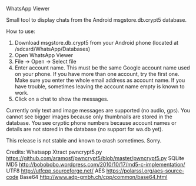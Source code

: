 WhatsApp Viewer

Small tool to display chats from the Android msgstore.db.crypt5 database.

How to use:
1. Download msgstore.db.crypt5 from your Android phone (located at /sdcard/WhatsApp/Databases)
2. Open WhatsApp Viewer
3. File -> Open -> Select file
4. Enter account name. This must be the same Google account name used on your phone. If you have more than one account, try the first one. Make sure you enter the whole email address as account name. If you have trouble, sometimes leaving the account name empty is known to work.
5. Click on a chat to show the messages.

Currently only text and image messages are supported (no audio, gps).
You cannot see bigger images because only thumbnails are stored in the database.
You see cryptic phone numbers because account names or details are not stored in the database (no support for wa.db yet).

This release is not stable and known to crash sometimes. Sorry.

Credits:
	Whatsapp Xtract
	pwncrypt5.py https://github.com/aramosf/pwncrypt5/blob/master/pwncrypt5.py
	SQLite
	MD5 http://bobobobo.wordpress.com/2010/10/17/md5-c-implementation/
	UTF8 http://utfcpp.sourceforge.net/
	AES https://polarssl.org/aes-source-code
	Base64 http://www.adp-gmbh.ch/cpp/common/base64.html
